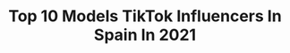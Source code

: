 ---
title: Top 10 Models TikTok Influencers In Spain In 2021
description: >-
  Find top models TikTok influencers in Spain in 2021. Most popular hashtags: #fyp #parati #foryou #viral.
platform: TikTok
hits: 79
text_top: Discover the best TikTok influencers on inBeat.
text_bottom: Our search engine has 79 TikTok influencers like this in Spain for you to connect with.
profiles:
  - username: "8chooxxx"
    fullname: >-
      Nael
    bio: >-
      Actor/model 18years en insta: @naeel.lp Contact:@hbaichinae@ipm.cat 300k?‼️
    location: "Spain"
    followers: 256000
    engagement: 1659
    commentsToLikes: 0.060309
    id: ckb0f5i0q7dxn0j23veyy86vh
    verified: false
    hashtags: "#tiktok, #goviral, #fyp, #20k"
  - username: "tata_0rozco"
    fullname: >-
      tata_0rozco
    bio: >-
      Entrepreneur Blogger & model
    location: "Spain"
    followers: 2674
    engagement: 946
    commentsToLikes: 0.043135
    id: ckbkz14jsv7ez0j23980und4f
    verified: false
    hashtags: "#foryou, #fyp, #abczyx, #foryoupage"
  - username: "alba.t.m"
    fullname: >-
      Alba TM
    bio: >-
      🇪🇸Actress/Model/Youtuber/Taekwondo ESP/ENG/한국어 Albatkd1111@gmail.com 📩
    location: "Spain"
    followers: 44800
    engagement: 1704
    commentsToLikes: 0.025327
    id: cka0rvn3nipqp0i78drf6n9wl
    verified: false
    hashtags: "#coreadelsur, #viral, #albatellez, #korean"
  - username: "marulekhal"
    fullname: >-
      MARU LEKHAL
    bio: >-
      ▪️SUPERMAN/FITNESS MODEL ◾️INSTAGRAM. @MARULEKHAL ☝🏽
    location: "Spain"
    followers: 60700
    engagement: 993
    commentsToLikes: 0.022364
    id: ckbf869y5yix80j23td4jd0nb
    verified: false
    hashtags: "#challenge, #descubreme, #gym, #tiktok"
  - username: "rebecca_casiraghi"
    fullname: >-
      Rebecca Casiraghi 
    bio: >-
      Ex-model 🌟 Italian 🇮🇹 - French 🇫🇷 📍Paris🗼- Côte D'Azur 🌴☀🌊
    location: "Spain"
    followers: 39900
    engagement: 214
    commentsToLikes: 0.033946
    id: ckcdm79kva1ge0j23xxt1xsyz
    verified: false
    hashtags: "#challenge, #southoffrance, #rebeccacasiraghi, #foryou"
  - username: "bad.cmi"
    fullname: >-
      🦋 𝔅𝔞𝔡𝔠𝔪𝔦 🦋
    bio: >-
      ¡Bienvenid@ a mi mundo astro 🦋! Tips Model & Povs Aesthetic 8 mil cuties 🖤
    location: "Spain"
    followers: 8274
    engagement: 1523
    commentsToLikes: 0.023065
    id: ckck56avfpydj0j23obmsr0zc
    verified: false
    hashtags: "#autoestima, #model, #parati, #fyp"
  - username: "bushidoagent"
    fullname: >-
      Bushidoagent
    bio: >-
      CEO-Fundador Bushido Talents / Influencer manager - Model Agent
    location: "Spain"
    followers: 21700
    engagement: 652
    commentsToLikes: 0.013642
    id: ck9epgmhbsl5u0j78oy13tocd
    verified: false
    hashtags: "#bushidofamily, #tiktokers, #humor, #bushidotalent"
  - username: "aliciadurann"
    fullname: >-
      Alicia Durán
    bio: >-
      Curvy & Plus Size model ig: @aliciaduran11 YouTube 🎥: Alicia Durán 13K?✨
    location: "Spain"
    followers: 12700
    engagement: 740
    commentsToLikes: 0.026520
    id: ckc2zl2ooqha40j23exbnt4bj
    verified: false
    hashtags: "#viral, #curvy, #complejos, #mequiero"
  - username: "mishoamoli"
    fullname: >-
      Mihail Amoli
    bio: >-
      Model / Stylist / YouTuber 📷 Instagram: @mishoamoli 🎥 YouTube: Misho Amoli
    location: "Spain"
    followers: 46100
    engagement: 1060
    commentsToLikes: 0.010387
    id: ckd0h5sldef2v0j235jyluzdv
    verified: false
    hashtags: "#outfitchallenge, #madrid, #vintage, #estilo"
  - username: "anastasia_sax_mcqueen"
    fullname: >-
      Anastasia McQueen
    bio: >-
      🎷International saxophonist 📸Model 🏄‍♀️Watersports & yachts 📍Ibiza
    location: "Spain"
    followers: 15300
    engagement: 414
    commentsToLikes: 0.018921
    id: ckac8656dfald0i78136x9zsp
    verified: false
    hashtags: "#summertime, #saxophone, #superyacht, #formentera"
---